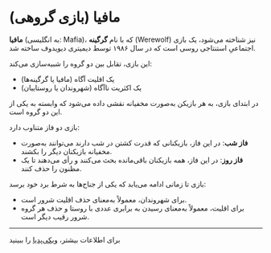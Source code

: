 # مافیا (بازی گروهی)

**مافیا** (به انگلیسی: Mafia)، که با نام **گرگینه** (Werewolf) نیز شناخته می‌شود، یک بازی اجتماعیِ استنتاجی روسی است که در سال ۱۹۸۶ توسط دیمیتری دیویدوف ساخته شد.

این بازی، تقابل بین دو گروه را شبیه‌سازی می‌کند:

* یک اقلیت آگاه (مافیا یا گرگینه‌ها)
* یک اکثریت ناآگاه (شهروندان یا روستاییان)

در ابتدای بازی، به هر بازیکن به‌صورت مخفیانه نقشی داده می‌شود که وابسته به یکی از این دو گروه است.

بازی دو فاز متناوب دارد:

* **فاز شب**: در این فاز، بازیکنانی که قدرت کشتن در شب دارند می‌توانند به‌صورت مخفیانه بازیکنان دیگر را بکشند.
* **فاز روز**: در این فاز، همه بازیکنان باقی‌مانده بحث می‌کنند و رأی می‌دهند تا یک مظنون را حذف کنند.

بازی تا زمانی ادامه می‌یابد که یکی از جناح‌ها به شرط برد خود برسد:

* برای شهروندان، معمولاً به‌معنای حذف اقلیت شرور است.
* برای اقلیت، معمولاً به‌معنای رسیدن به برابری عددی با روستا و حذف هر گروه شرور رقیب دیگر است.

---

برای اطلاعات بیشتر، [ویکی‌پدیا](https://fa.wikipedia.org/wiki/%D9%85%D8%A7%D9%81%DB%8C%D8%A7_(%D8%A8%D8%A7%D8%B2%DB%8C_%DA%AF%D8%B1%D9%88%D9%87%DB%8C)) را ببینید
